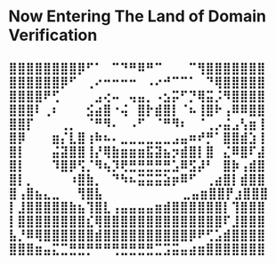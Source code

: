 
<html>
<head>
<title>Domain Verification Dogfood</title>
<meta name="facebook-domain-verification" content="ekigu6v3hc58tkaaeur6pc38ghs2k0" />
</head>


<body>
<h1>Now Entering The Land of Domain Verification</h1>

<h2>
⣿⣿⣿⣿⣿⣿⣿⣿⡿⠋⠁⠀⠉⠙⠛⠿⠛⠉⠀⠀⠀⠉⢻⣿⣿⣿⣿⣿⣿⣿
⣿⣿⣿⣿⣿⣿⡿⠋⠀⢀⠔⠒⠒⠒⠒⠀⠠⠔⠚⠉⠉⠁⠀⠙⢿⣿⣿⣿⣿⣿
⣿⣿⣿⣿⠟⢋⠀⠀⠀⠀⣠⢔⠤⠀⢤⣤⡀⠠⣢⡭⠋⡙⢿⣭⡨⠻⣿⣿⣿⣿
⣿⣿⣿⠇⢀⠆⠀⠀⠀⣪⣴⣿⠐⢬⠀⣿⡗⣾⣿⡇⠈⠦⢸⣿⠗⢠⠿⠿⣿⣿
⣿⣿⡏⠀⠀⠀⢀⡀⠀⠈⠛⠻⠄⠀⠠⠋⠀⠈⠛⠻⠆⠀⠈⢀⡠⣬⣠⢣⣶⢸
⣿⡿⠀⠀⠀⣶⡌⣇⣿⢰⠷⠦⠄⣀⣀⣀⣀⣀⣀⣠⣤⠶⠞⡛⠁⣿⣿⣾⣱⢸
⣿⡇⠀⠀⠀⣬⣽⣿⣿⢸⡜⢿⣷⣶⣶⣶⣯⣽⣦⡲⣾⣿⡇⣿⠀⣌⠿⣿⠏⣼
⣿⡇⠀⠀⠀⠹⣿⡿⢫⡈⠻⢦⡹⢟⣛⣛⣛⣛⣛⣡⠿⣫⡼⠃⠀⣿⡷⢠⣾⣿
⣿⡇⡀⠀⠀⠀⠀⠰⣿⣷⡀⠀⠙⠳⠦⣭⣭⣭⣵⡶⠿⠋⠀⢀⣴⣿⡇⣾⣿⣿
⣿⢠⣿⣦⣄⣀⠀⠀⢻⣿⣧⠀⠀⠀⠀⠀⠀⠀⠀⠀ ⣀⣤⣶⣿⣿⡟⣰⣿⣿⣿
⡇⣸⣿⣿⣿⣿⣿⣷⣦⢹⣿⣇⢠⣤⣤⣤⣤⣶⣾⣿⣿⣿⣿⣿⣿⡇⢹⣿⣿⣿
⡇⣿⣿⣿⣿⣿⣿⣿⣿⣎⢿⣿⣿⣿⣿⣿⣿⣿⣿⣿⣿⣿⣿⣿⣿⠏⣸⣿⣿⣿
⣧⡘⠿⢿⣿⣿⣿⣿⣿⣿⣾⣿⣿⣿⣿⣿⣿⣿⣿⣿⣿⡿⠟⢋⣡⣾⣿⣿⣿⣿
⣿⣿⣿⣶⣤⣍⣉⣛⣛⡛⠛⠛⢛⣛⣛⣛⣛⣉⣩⣭⣤⣴⣶⣿⣿⣿⣿⣿⣿⣿
</h2>

</body>
</html>
